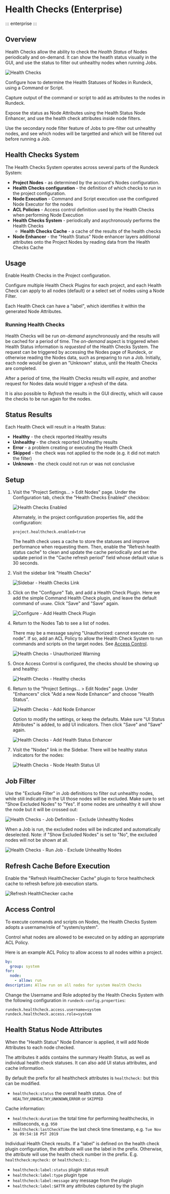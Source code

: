 # Health Checks (Enterprise)

::: enterprise
:::

## Overview

Health Checks allow the ability to check the *Health Status* of Nodes periodically and on-demand.
It can show the heatlh status visually in the GUI, and use the status to filter out unhealthy nodes when running Jobs.


![Health Checks](~@assets/img/healthchecks-health-status-ui.png)

Configure how to determine the Health Statuses of Nodes in Rundeck, using a Command or Script.

Capture output of the command or script to add as attributes to the nodes in Rundeck.

Expose the status as Node Attributes using the Health Status Node Enhancer, and use the health check attributes inside node filters.

Use the secondary node filter feature of Jobs to pre-filter out unhealthy nodes, and see which nodes will be targetted
and which will be filtered out before running a Job.

## Health Checks System

The Health Checks System operates across several parts of the Rundeck System:

* **Project Nodes** - as determined by the account's Nodes configuration.
* **Health Checks configuration** - the definition of which checks to run in the project configuration.
* **Node Execution** - Command and Script execution use the configured Node Executor for the nodes
* **ACL Policies** - Access control definition used by the Health Checks when performing Node Execution
* **Health Checks System** - periodically and asychronously performs the Health Checks
	* **Health Checks Cache** - a cache of the results of the health checks
* **Node Enhancer** - the "Health Status" Node enhancer layers additional attributes onto the Project Nodes by reading data from the Health Checks Cache

## Usage

Enable Health Checks in the Project configuration.

Configure multiple Health Check Plugins for each project, and each Health Check can apply to all nodes (default)
or a select set of nodes using a Node Filter.

Each Health Check can have a "label", which identifies it within the generated Node Attributes.

### Running Health Checks

Health Checks will be run *on-demand* asynchronously and the results will be cached for a period of time.
The *on-demand* aspect is triggered when Health Status information is *requested* of the Health Checks System.
The request can be triggered by accessing the Nodes page of Rundeck, or otherwise reading the Nodes data, such as preparing to run a Job.
Initially, each node would be given an "Unknown" status, until the Health Checks are completed.

After a period of time, the Health Checks results will *expire*, and another request for Nodes data would trigger a *refresh* of the data.

It is also possible to *Refresh* the results in the GUI directly, which will cause the checks to be run again for the nodes.

## Status Results

Each Health Check will result in a Health Status:

* **Healthy** - the check reported Healthy results
* **Unhealthy** - the check reported Unhealthy results
* **Error** - a problem creating or executing the Health Check
* **Skipped** - the check was not applied to the node (e.g. it did not match the filter)
* **Unknown** - the check could not run or was not conclusive

## Setup

1.  Visit the "Project Settings... > Edit Nodes" page.  Under the Configuration tab, check the "Health Checks Enabled" checkbox:

	![Health Checks Enabled](~@assets/img/healthchecks-enabled.png)

	Alternately, in the project configuration properties file, add the configuration:

	```properties
	project.healthcheck.enabled=true
	```
 
    The health check uses a cache to store the statuses and improve performance when requesting them. Then, enable the "Refresh health status cache" to clean and update the cache periodically and set the update period in the "Cache refresh period" field whose default value is 30 seconds. 

2. Visit the sidebar link "Health Checks"

	![Sidebar - Health Checks Link](~@assets/img/healthchecks-sidebar-link.png)

3. Click on the "Configure" Tab, and add a Health Check Plugin.  Here we add the simple Command Health Check plugin, and leave the default command of `uname`. Click "Save" and "Save" again.

	![Configure - Add Health Check Plugin](~@assets/img/healthchecks-add-healthcheck-plugin.png)


4.  Return to the Nodes Tab to see a list of nodes.

	There may be a message saying "Unauthorized: cannot execute on node".  If so, add an ACL Policy to allow the Health Check System to run commands and scripts on the target nodes. See [Access Control](#access-control).

	![Health Checks - Unauthorized Warning](~@assets/img/healthchecks-unauthorized.png)

4. Once Access Control is configured, the checks should be showing up and healthy:

	![Health Checks - Healthy checks](~@assets/img/healthchecks-healthy-checks.png)

5. Return to the "Project Settings... > Edit Nodes" page. Under "Enhancers" click "Add a new Node Enhancer"  and choose "Health Status".

	![Health Checks - Add Node Enhancer](~@assets/img/healthchecks-add-node-enhancer.png)		

	Option to modify the settings, or keep the defaults.  Make sure "UI Status Attributes" is added, to add UI indicators. Then click "Save" and "Save" again.

	![Health Checks - Add Health Status Enhancer](~@assets/img/healthchecks-add-health-status-enhancer.png)			

6. Visit the "Nodes" link in the Sidebar. There will be healthy status indicators for the nodes:

	![Health Checks - Node Health Status UI](~@assets/img/healthchecks-health-status-ui.png)			

## Job Filter

Use the "Exclude Filter" in Job definitions to filter out unhealthy nodes, while still indicating in the UI those nodes will be excluded.  Make sure to set "Show Excluded Nodes" to "Yes". If some nodes are unhealthy it will show the node but it will be crossed out:

![Health Checks - Job Definition - Exclude Unhealthy Nodes](~@assets/img/healthchecks-job-edit-exclude-filter.png)

When a Job is run, the excluded nodes will be indicated and automatically deselected.  Note: if "Show Excluded Nodes" is set to "No", the excluded nodes will not be shown at all.

![Health Checks - Run Job - Exclude Unhealthy Nodes](~@assets/img/healthchecks-run-job-excluded-filter.png)

## Refresh Cache Before Execution

Enable the "Refresh HealthChecker Cache" plugin to force healthcheck cache to refresh before job execution starts.

![Refresh HealthChecker cache](~@assets/img/refresh_healthcheck_cache_exec_lifecycle_plugin.png)

## Access Control

To execute commands and scripts on Nodes, the Health Checks System adopts a username/role of "system/system".

Control what nodes are allowed to be executed on by adding an appropriate ACL Policy.

Here is an example ACL Policy to allow access to all nodes within a project.

```yaml
by:
  group: system
for:
  node:
    - allow: run
description: Allow run on all nodes for system Health Checks
```

Change the Username and Role adopted by the Health Checks System with the following configuration in `rundeck-config.properties`:

```properties
rundeck.healthcheck.access.username=system
rundeck.healthcheck.access.role=system
```

## Health Status Node Attributes

When the "Health Status" Node Enhancer is applied, it will add Node Attributes to each node checked.

The attributes it adds contains the summary Health Status, as well as individual health check statuses.  It can also add UI status attributes, and cache information.

By default the prefix for all healthcheck attributes is `healthcheck:` but this can be modified.

* `healthcheck:status` the overall health status.  One of `HEALTHY`,`UNHEALTHY`,`UNKNOWN`,`ERROR` or `SKIPPED`

Cache information:


* `healthcheck:duration` the total time for performing healthchecks, in milliseconds, e.g. `950`
* `healthcheck:lastCheckTime` the last check time timestamp, e.g. `Tue Nov 26 09:54:18 PST 2019`


Individual Health Check results.  If a "label" is defined on the health check plugin configuration, the attribute will use the label in the prefix.  Otherwise, the attribute will use the health check number in the prefix.  E.g. `healthcheck:mycheck:` or `healthcheck:1:`.

* `healthcheck:label:status` plugin status result
* `healthcheck:label:type` plugin type
* `healthcheck:label:message` any message from the plugin
* `healthcheck:label:$ATTR` any attributes captured by the plugin

